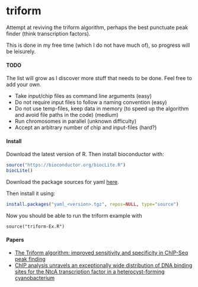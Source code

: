 # triform

Attempt at reviving the triform algorithm, perhaps the best punctuate peak finder (think transcription factors).

This is done in my free time (which I do not have much of), so progress will be leisurely.

#### TODO

The list will grow as I discover more stuff that needs to be done. Feel free to add your own.

- Take input/chip files as command line arguments (easy)
- Do not require input files to follow a naming convention (easy)
- Do not use temp-files, keep data in memory (to speed up the algorithm and avoid file paths in the code) (medium)
- Run chromosomes in parallel (unknown difficulty)
- Accept an arbitrary number of chip and input-files (hard?)

#### Install

Download the latest version of R. Then install bioconductor with:

```R
source("https://bioconductor.org/biocLite.R")
biocLite()
```

Download the package sources for yaml [here](https://cran.rstudio.com/web/packages/yaml/index.html).

Then install it using:

```R
install.packages("yaml_<version>.tgz", repos=NULL, type="source")
```

Now you should be able to run the triform example with

```
source("triform-Ex.R")
```

#### Papers

* [The Triform algorithm: improved sensitivity and specificity in ChIP-Seq peak finding](http://bmcbioinformatics.biomedcentral.com/articles/10.1186/1471-2105-13-176)
* [ChIP analysis unravels an exceptionally wide distribution of DNA binding sites for the NtcA transcription factor in a heterocyst-forming cyanobacterium](http://bmcgenomics.biomedcentral.com/articles/10.1186/1471-2164-15-22)
